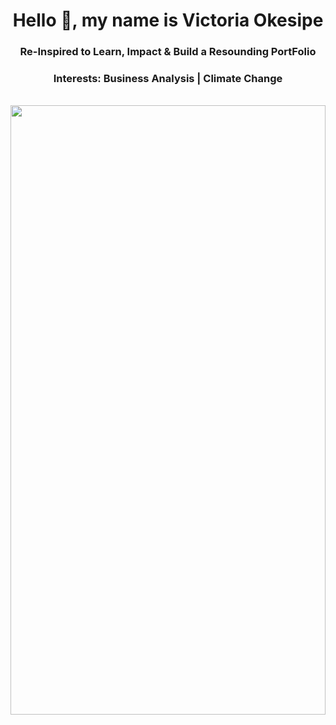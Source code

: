 <!DOCTYPE HTML>
<html>
<head>
  <meta charset="utf-8">
  <meta name="viewport" content="width=device-width, initial-scale=1.0"> 
  </head>
 
<body> 
  <h1 align="center">Hello 🤝, my name is Victoria Okesipe </h1>

  <h3 align="center"> Re-Inspired to Learn, Impact & Build a Resounding PortFolio </h3>

  <h3 align="center"> Interests: Business Analysis | Climate Change </h3>
 
  <br>                 
  <div >
      <img src="github_victoria_okesipe.jpg" width="100%" height="50%" >
  </div>
  <div>
  <br>

<br/>    
    
</body>
</html>
